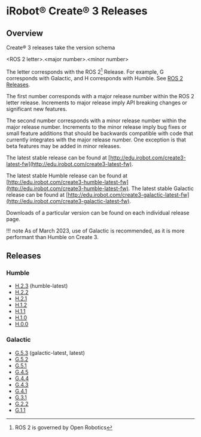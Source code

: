 # iRobot® Create® 3 Releases

## Overview
Create® 3 releases take the version schema

<ROS 2 letter\>.<major number\>.<minor number\>

The letter corresponds with the ROS 2[^1] Release.
For example, G corresponds with Galactic, and H corresponds with Humble.
See [ROS 2 Releases](https://docs.ros.org/en/rolling/Releases.html).

The first number corresponds with a major release number within the ROS 2 letter release.
Increments to major release imply API breaking changes or significant new features.

The second number corresponds with a minor release number within the major release number.
Increments to the minor release imply bug fixes or small feature additions that should be backwards compatible with code that currently integrates with the major release number.
One exception is that beta features may be added in minor releases.

The latest stable release can be found at
[http://edu.irobot.com/create3-latest-fw](http://edu.irobot.com/create3-latest-fw).

The latest stable Humble release can be found at
[http://edu.irobot.com/create3-humble-latest-fw](http://edu.irobot.com/create3-humble-latest-fw).
The latest stable Galactic release can be found at
[http://edu.irobot.com/create3-galactic-latest-fw](http://edu.irobot.com/create3-galactic-latest-fw).

Downloads of a particular version can be found on each individual release page.

!!! note
    As of March 2023, use of Galactic is recommended, as it is more performant than Humble on Create 3.

## Releases

### Humble

* [H.2.3](../h_2_3) (humble-latest)
* [H.2.2](../h_2_2)
* [H.2.1](../h_2_1)
* [H.1.2](../h_1_2)
* [H.1.1](../h_1_1)
* [H.1.0](../h_1_0)
* [H.0.0](../h_0_0)

### Galactic
* [G.5.3](../g_5_3) (galactic-latest, latest)
* [G.5.2](../g_5_2)
* [G.5.1](../g_5_1)
* [G.4.5](../g_4_5)
* [G.4.4](../g_4_4)
* [G.4.3](../g_4_3)
* [G.4.1](../g_4_1)
* [G.3.1](../g_3_1)
* [G.2.2](../g_2_2)
* [G.1.1](../g_1_1)

[^1]: ROS 2 is governed by Open Robotics
[^2]: All trademarks mentioned are the property of their respective owners.

